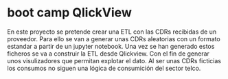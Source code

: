 # boot camp QlickView
 
En este proyecto se pretende crear una ETL con las CDRs recibidas de un proveedor. Para ello se van a generar unas CDRs aleatorias con un formato estandar a partir de un jupyter notebook. Una vez se han generado estos ficheros se va a construir la ETL desde Qlickview. Con el fin de generar unos visulizadores que permitan explotar el dato. Al ser unas CDRs ficticias los consumos no siguen una lógica de consumición del sector telco.
